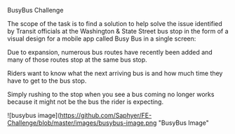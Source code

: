 BusyBus Challenge

The scope of the task is to find a solution to help solve the issue identified by Transit officials at the Washington & State Street bus stop in the form of a visual design for a mobile app called Busy Bus in a single screen:


Due to expansion, numerous bus routes have recently been added and many of those routes stop at the same bus stop.

Riders want to know what the next arriving bus is and how much time they have to get to the bus stop.

Simply rushing to the stop when you see a bus coming no longer works because it might not be the bus the rider is expecting.

![busybus image](https://github.com/Saphyer/FE-Challenge/blob/master/images/busybus-image.png "BusyBus Image"
